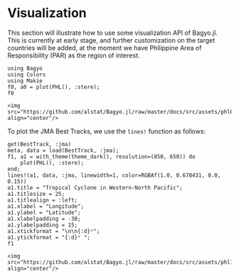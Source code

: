# Visualization
This section will illustrate how to use some visualization API of Bagyo.jl. This is currently at early stage, and further customization on the target countries will be added, at the moment we have Philippine Area of Responsibility (PAR) as the region of interest.
```@repl abc
using Bagyo
using Colors
using Makie
f0, a0 = plot(PHL(), :stere);
f0
```
```@raw html
<img src="https://github.com/alstat/Bagyo.jl/raw/master/docs/src/assets/phl0.svg" align="center"/>
```
To plot the JMA Best Tracks, we use the `lines!` function as follows:
```@repl abc
get(BestTrack, :jma)
meta, data = load(BestTrack, :jma);
f1, a1 = with_theme(theme_dark(), resolution=(850, 650)) do
	plot(PHL(), :stere);
end;
lines!(a1, data, :jma, linewidth=1, color=RGBAf(1.0, 0.678431, 0.0, 0.15))
a1.title = "Tropical Cyclone in Western-North Pacific";
a1.titlesize = 25;
a1.titlealign = :left;
a1.xlabel = "Longitude";
a1.ylabel = "Latitude";
a1.xlabelpadding = -30;
a1.ylabelpadding = 15;
a1.xtickformat = "\n\n{:d}ᵒ"; 
a1.ytickformat = "{:d}ᵒ ";
f1
```
```@raw html
<img src="https://github.com/alstat/Bagyo.jl/raw/master/docs/src/assets/phl1.svg" align="center"/>
```